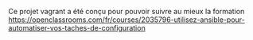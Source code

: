 Ce projet vagrant a été conçu pour pouvoir suivre au mieux la formation https://openclassrooms.com/fr/courses/2035796-utilisez-ansible-pour-automatiser-vos-taches-de-configuration
